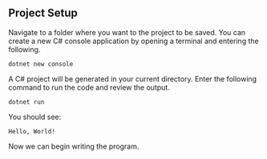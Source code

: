 ## Project Setup

Navigate to a folder where you want to the project to be saved. You can create a new C# console application by opening a terminal and entering the following.

```
dotnet new console
```

A C# project will be generated in your current directory. Enter the following command to run the code and review the output.

```
dotnet run
```

You should see:

```
Hello, World!
```

Now we can begin writing the program.
